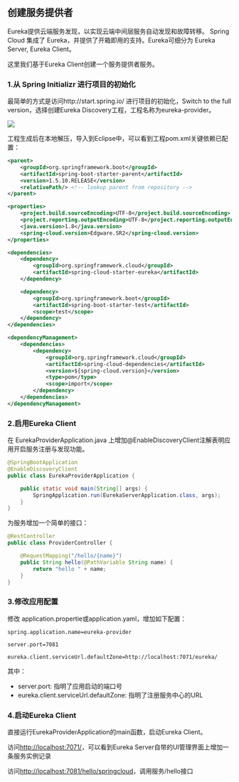 ## 创建服务提供者

Eureka提供云端服务发现，以实现云端中间层服务自动发现和故障转移。
Spring Cloud 集成了 Eureka，并提供了开箱即用的支持。Eureka可细分为 Eureka Server, Eureka Client。

这里我们基于Eureka Client创建一个服务提供者服务。

### 1.从 Spring Initializr 进行项目的初始化

最简单的方式是访问http://start.spring.io/ 进行项目的初始化，Switch to the full version，选择创建Eureka Discovery工程，工程名称为eureka-provider。

![](https://github.com/cse-sample/springcloud-2-cse/blob/master/springcloud-sample/images/Initializr_eureka_discovery.png)

工程生成后在本地解压，导入到Eclipse中，可以看到工程pom.xml关键依赖已配置：

```xml
<parent>
	<groupId>org.springframework.boot</groupId>
	<artifactId>spring-boot-starter-parent</artifactId>
	<version>1.5.10.RELEASE</version>
	<relativePath/> <!-- lookup parent from repository -->
</parent>

<properties>
	<project.build.sourceEncoding>UTF-8</project.build.sourceEncoding>
	<project.reporting.outputEncoding>UTF-8</project.reporting.outputEncoding>
	<java.version>1.8</java.version>
	<spring-cloud.version>Edgware.SR2</spring-cloud.version>
</properties>

<dependencies>
	<dependency>
		<groupId>org.springframework.cloud</groupId>
		<artifactId>spring-cloud-starter-eureka</artifactId>
	</dependency>

	<dependency>
		<groupId>org.springframework.boot</groupId>
		<artifactId>spring-boot-starter-test</artifactId>
		<scope>test</scope>
	</dependency>
</dependencies>

<dependencyManagement>
	<dependencies>
		<dependency>
			<groupId>org.springframework.cloud</groupId>
			<artifactId>spring-cloud-dependencies</artifactId>
			<version>${spring-cloud.version}</version>
			<type>pom</type>
			<scope>import</scope>
		</dependency>
	</dependencies>
</dependencyManagement>
```

### 2.启用Eureka Client

在 EurekaProviderApplication.java 上增加<html>@EnableDiscoveryClient</html>注解表明应用开启服务注册与发现功能。


```Java
@SpringBootApplication
@EnableDiscoveryClient
public class EurekaProviderApplication {

	public static void main(String[] args) {
		SpringApplication.run(EurekaServerApplication.class, args);
	}
}
```

为服务增加一个简单的接口：

```Java
@RestController
public class ProviderController {

	@RequestMapping("/hello/{name}")
	public String hello(@PathVariable String name) {
		return "hello " + name;
	}
}
```

### 3.修改应用配置
修改 application.propertie或application.yaml，增加如下配置：

```
spring.application.name=eureka-provider

server.port=7081

eureka.client.serviceUrl.defaultZone=http://localhost:7071/eureka/
```
其中：

* server.port: 指明了应用启动的端口号
* eureka.client.serviceUrl.defaultZone: 指明了注册服务中心的URL

### 4.启动Eureka Client
直接运行EurekaProviderApplication的main函数，启动Eureka Client。

访问[http://localhost:7071/](http://localhost:7071/)，可以看到Eureka Server自带的UI管理界面上增加一条服务实例记录

访问[http://localhost:7081/hello/springcloud](http://localhost:7081/hello/springcloud)，调用服务/hello接口
